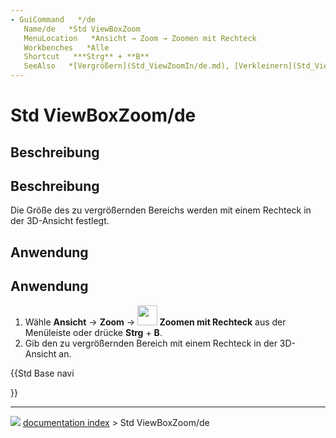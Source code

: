 ```yaml
---
- GuiCommand   */de
   Name/de   *Std ViewBoxZoom
   MenuLocation   *Ansicht → Zoom → Zoomen mit Rechteck
   Workbenches   *Alle
   Shortcut   ***Strg** + **B**
   SeeAlso   *[Vergrößern](Std_ViewZoomIn/de.md), [Verkleinern](Std_ViewZoomOut/de.md)
---
```


# Std ViewBoxZoom/de

## Beschreibung


<div class="mw-translate-fuzzy">

## Beschreibung 

Die Größe des zu vergrößernden Bereichs werden mit einem Rechteck in der 3D-Ansicht festlegt.


</div>

## Anwendung


<div class="mw-translate-fuzzy">

## Anwendung 

1.  Wähle **Ansicht** → **Zoom** → **<img src="images/Std_ViewBoxZoom.png" width=32px> Zoomen mit Rechteck** aus der Menüleiste oder drücke **Strg** + **B**.
2.  Gib den zu vergrößernden Bereich mit einem Rechteck in der 3D-Ansicht an.


</div>





{{Std Base navi

}}



---
![](images/Right_arrow.png) [documentation index](../README.md) > Std ViewBoxZoom/de
